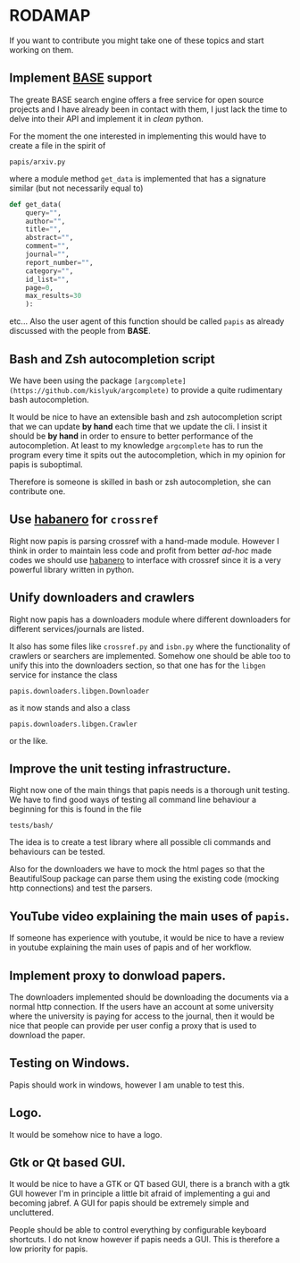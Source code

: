 # RODAMAP

If you want to contribute you might take one of these topics and
start working on them.

## Implement [BASE](https://en.wikipedia.org/wiki/BASE_(search_engine)) support

The greate BASE search engine offers a free service for open source projects
and I have already been in contact with them, I just lack the time
to delve into their API and implement it in *clean* python.

For the moment the one interested in implementing this would have to create
a file in the spirit of

```
papis/arxiv.py
```

where a module method ``get_data`` is implemented that has a signature
similar (but not necessarily equal to)

```python
def get_data(
    query="",
    author="",
    title="",
    abstract="",
    comment="",
    journal="",
    report_number="",
    category="",
    id_list="",
    page=0,
    max_results=30
    ):
```

etc... Also the user agent of this function should be called ``papis``
as already discussed with the people from **BASE**.

## Bash and Zsh autocompletion script

We have been using the package
``[argcomplete](https://github.com/kislyuk/argcomplete)``
to provide a quite rudimentary bash autocompletion.

It would be nice to have an extensible bash and zsh autocompletion
script that we can update **by hand** each time that we update
the cli. I insist it should be **by hand** in order to ensure
to better performance of the autocompletion. At least to my knowledge
``argcomplete`` has to run the program every time it spits out the
autocompletion, which in my opinion for papis is suboptimal.

Therefore is someone is skilled in bash or zsh autocompletion, she
can contribute one.

## Use [habanero](https://github.com/sckott/habanero) for ``crossref``

Right now papis is parsing crossref with a hand-made module.
However I think in order to maintain less code and profit from better
*ad-hoc* made codes we should use
[habanero](https://github.com/sckott/habanero)  to interface with
crossref since it is a very powerful library written in python.

## Unify downloaders and crawlers

Right now papis has a downloaders module where
different downloaders for different services/journals are listed.

It also has some files like ``crossref.py`` and ``isbn.py``
where the functionality of crawlers or searchers are implemented.
Somehow one should be able too to unify this into the downloaders section,
so that one has for the ``libgen`` service for instance the class

```
papis.downloaders.libgen.Downloader
```

as it now stands and also a class

```
papis.downloaders.libgen.Crawler
```

or the like.

## Improve the unit testing infrastructure.

Right now one of the main things that papis needs is a thorough unit testing.
We have to find good ways of testing all command line behaviour a beginning
for this is found in the file

```
tests/bash/
```

The idea is to create a test library where all possible cli commands
and behaviours can be tested.

Also for the downloaders we have to mock the html pages so that
the BeautifulSoup package can parse them using the existing code
(mocking http connections) and test the parsers.


## YouTube video explaining the main uses of `papis`.

If someone has experience with youtube, it would be nice to have a review
in youtube explaining the main uses of papis and of her workflow.

## Implement proxy to donwload papers.

The downloaders implemented should be downloading the documents
via a normal http connection. If the users have an account at some university
where the university is paying for access to the journal, then it would
be nice that people can provide per user config a proxy that is used
to download the paper.

## Testing on Windows.

Papis should work in windows, however I am unable to test this.

## Logo.

It would be somehow nice to have a logo.

## Gtk or Qt based GUI.

It would be nice to have a GTK or QT based GUI, there is a branch with a gtk
GUI however I'm in principle a little bit afraid of implementing a gui
and becoming jabref. A GUI for papis should be extremely simple and
uncluttered.

People should be able to control everything by configurable
keyboard shortcuts. I do not know however if papis needs a GUI. This is
therefore a low priority for papis.
